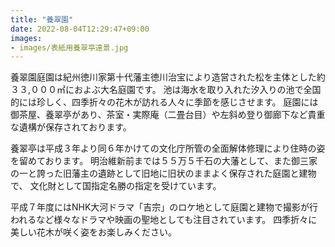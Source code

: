 ```yaml
---
title: "養翠園"
date: 2022-08-04T12:29:47+09:00
images:
- images/表紙用養翠亭遠景.jpg
---
```


養翠園庭園は紀州徳川家第十代藩主徳川治宝により造営された松を主体とした約３３,０００㎡におよぶ大名庭園です。
池は海水を取り入れた汐入りの池で全国的には珍しく、四季折々の花木が訪れる人々に季節を感じさせます。
庭園には御茶屋、養翠亭があり、茶室・実際庵（二畳台目）や左斜め登り御廊下など貴重な遺構が保存されております。

養翠亭は平成３年より同６年かけての文化庁所管の全面解体修理により住時の姿を留めております。
明治維新前までは５５万５千石の大藩として、また御三家の一と誇った旧藩主の遺跡として旧地に旧状のままよく保存された庭園と建物で、 
文化財として国指定名勝の指定を受けています。

平成７年度にはNHK大河ドラマ「吉宗」のロケ地として庭園と建物で撮影が行われるなど様々なドラマや映画の聖地としても注目されています。
四季折々に美しい花木が咲く姿をお楽しみください。
